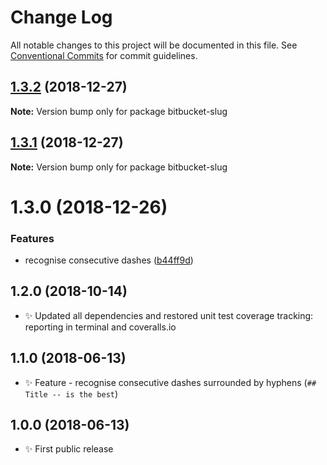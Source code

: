 # Change Log

All notable changes to this project will be documented in this file.
See [Conventional Commits](https://conventionalcommits.org) for commit guidelines.

## [1.3.2](https://bitbucket.org/codsen/codsen/src/master/packages/bitbucket-slug/compare/bitbucket-slug@1.3.1...bitbucket-slug@1.3.2) (2018-12-27)

**Note:** Version bump only for package bitbucket-slug





## [1.3.1](https://bitbucket.org/codsen/codsen/src/master/packages/bitbucket-slug/compare/bitbucket-slug@1.3.0...bitbucket-slug@1.3.1) (2018-12-27)

**Note:** Version bump only for package bitbucket-slug





# 1.3.0 (2018-12-26)


### Features

* recognise consecutive dashes ([b44ff9d](https://bitbucket.org/codsen/codsen/src/master/packages/bitbucket-slug/commits/b44ff9d))





## 1.2.0 (2018-10-14)

- ✨ Updated all dependencies and restored unit test coverage tracking: reporting in terminal and coveralls.io

## 1.1.0 (2018-06-13)

- ✨ Feature - recognise consecutive dashes surrounded by hyphens (`## Title -- is the best`)

## 1.0.0 (2018-06-13)

- ✨ First public release
